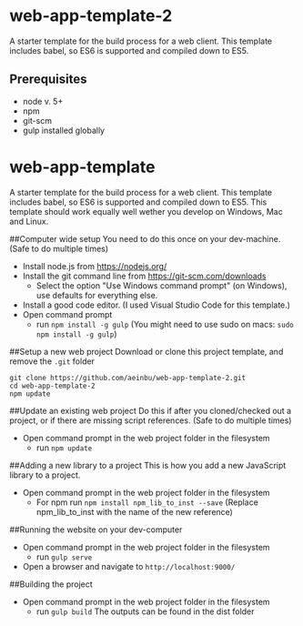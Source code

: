 # web-app-template-2
A starter template for the build process for a web client.
This template includes babel, so ES6 is supported and compiled down to ES5.

## Prerequisites
- node v. 5+
- npm
- git-scm
- gulp installed globally



# web-app-template
A starter template for the build process for a web client.
This template includes babel, so ES6 is supported and compiled down to ES5.
This template should work equally well wether you develop on Windows, Mac and Linux.

##Computer wide setup
You need to do this once on your dev-machine. (Safe to do multiple times)
- Install node.js from https://nodejs.org/
- Install the git command line from https://git-scm.com/downloads
  - Select the option "Use Windows command prompt" (on Windows), use defaults for everything else.
- Install a good code editor. (I used Visual Studio Code for this template.)
- Open command prompt
  - run `npm install -g gulp` (You might need to use sudo on macs: `sudo npm install -g gulp`)

##Setup a new web project
Download or clone this project template, and remove the `.git` folder

```
git clone https://github.com/aeinbu/web-app-template-2.git
cd web-app-template-2
npm update
````

##Update an existing web project
Do this if after you cloned/checked out a project, or if there are missing script references. (Safe to do multiple times)
- Open command prompt in the web project folder in the filesystem
  - run `npm update`

##Adding a new library to a project
This is how you add a new JavaScript library to a project.
- Open command prompt in the web project folder in the filesystem
  - For npm run `npm install npm_lib_to_inst --save` (Replace npm_lib_to_inst with the name of the new reference)

##Running the website on your dev-computer
- Open command prompt in the web project folder in the filesystem
  - run `gulp serve`
- Open a browser and navigate to `http://localhost:9000/`

##Building the project
- Open command prompt in the web project folder in the filesystem
  - run `gulp build`
The outputs can be found in the dist folder

